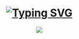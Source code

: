 <h1 align="center">
  <a href="https://skillicons.dev">
<a href="https://git.io/typing-svg"><img src="https://readme-typing-svg.herokuapp.com?font=Fira+Code&size=30&duration=3000&pause=50&color=F72435&background=3E3E3E00&center=true&vCenter=true&multiline=true&width=435&height=150&lines=Hi+there+%F0%9F%91%8B;My+name+is+Nhat+%F0%9F%91%A8%E2%80%8D%F0%9F%92%BB+;Nice+to+meet+you!" alt="Typing SVG" /></a>
  </a>
</h1>
<!--- ------------------------------------------------------------------------------------------------------------------------------------------------------ -->
<!--- -- Custom Designed Banner ---------------------------------------------------------------------------------------------------------------------------- -->
<!--- ------------------------------------------------------------------------------------------------------------------------------------------------------ -->

<p align="center">
  <a href="https://skillicons.dev">
    <img src="https://skillicons.dev/icons?i=cs,dotnet,react,azure,kubernetes,docker" />
  </a>
</p>

<!--- ------------------------------------------------------------------------------------------------------------------------------------------------------ -->
<!--- -- Visitor Badge + Links ----------------------------------------------------------------------------------------------------------------------------- -->
<!--- ------------------------------------------------------------------------------------------------------------------------------------------------------ -->

<!--- ------------------------------------------------------------------------------------------------------------------------------------------------------ -->
<!--- -- About ME  --------------------------------------------------------------------------------------------------------------------------------------- -->
<!--- ------------------------------------------------------------------------------------------------------------------------------------------------------ -->
